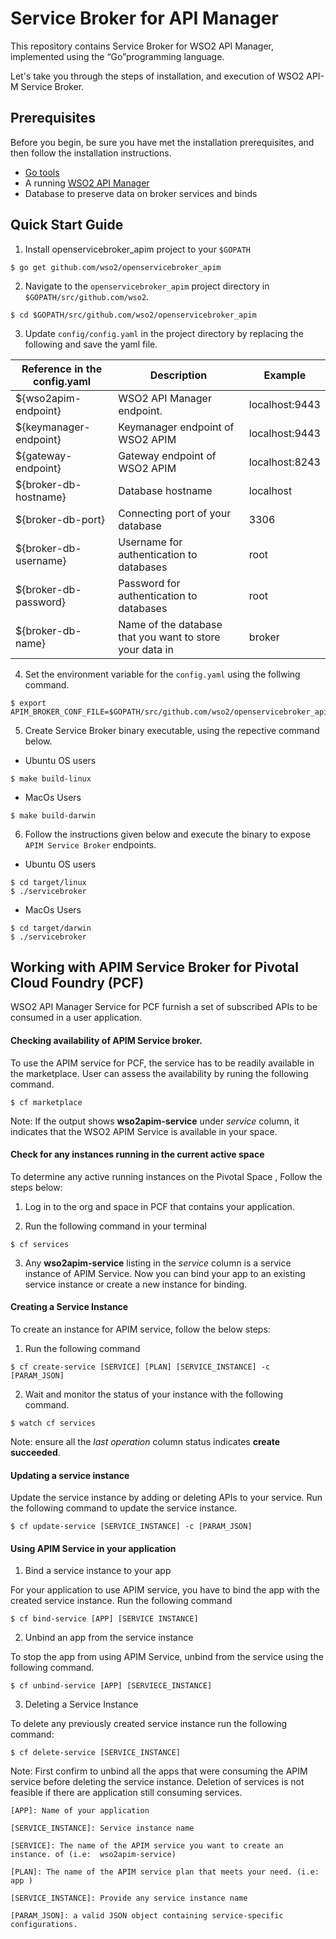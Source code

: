 # Service Broker for API Manager

This repository contains Service Broker for WSO2 API Manager, implemented using the “Go”programming language. 

Let's take you through the steps of installation, and execution of WSO2 API-M Service Broker.

## Prerequisites

Before you begin, be sure you have met the installation prerequisites, and then follow the installation instructions.

* [Go tools](https://golang.org/doc/install)
* A running [WSO2 API Manager](https://docs.wso2.com/display/AM260/Installation+Guide)
* Database to preserve data on broker services and binds

## Quick Start Guide

1. Install openservicebroker_apim project to your ```$GOPATH```
```
$ go get github.com/wso2/openservicebroker_apim
```
2. Navigate to the ```openservicebroker_apim``` project directory in ```$GOPATH/src/github.com/wso2```.
```
$ cd $GOPATH/src/github.com/wso2/openservicebroker_apim
```
3. Update ```config/config.yaml``` in the project directory by replacing the following and save the yaml file. 


| Reference in the config.yaml  | Description                                               | Example           |
| ------------------------------|-----------------------------------------------------------|-------------------|
| ${wso2apim-endpoint}          | WSO2 API Manager endpoint.                                | localhost:9443    |
| ${keymanager-endpoint}        | Keymanager endpoint of WSO2 APIM                          | localhost:9443    |
| ${gateway-endpoint}           | Gateway endpoint of WSO2 APIM                             | localhost:8243    |
| ${broker-db-hostname}         | Database hostname                                         | localhost         |
| ${broker-db-port}             | Connecting port of your database                          | 3306              |
| ${broker-db-username}         | Username for authentication to databases                  | root              |
| ${broker-db-password}         | Password for authentication to databases                  | root              |
| ${broker-db-name}             | Name of the database that you want to store your data in  | broker            |

4. Set the environment variable for the ```config.yaml``` using the follwing command. 
```
$ export APIM_BROKER_CONF_FILE=$GOPATH/src/github.com/wso2/openservicebroker_apim/config/config.yaml
```
5. Create Service Broker binary executable, using the repective command below.
* Ubuntu OS users
```
$ make build-linux
```
* MacOs Users
```
$ make build-darwin
```

6. Follow the instructions given below and execute the binary to expose ```APIM Service Broker``` endpoints.
* Ubuntu OS users
```
$ cd target/linux
$ ./servicebroker
```
* MacOs Users
```
$ cd target/darwin
$ ./servicebroker
```

## Working with APIM Service Broker for Pivotal Cloud Foundry (PCF)
WSO2 API Manager Service for PCF  furnish a set of subscribed APIs  to be consumed in a user application. 

#### Checking availability of APIM Service broker. 

To use the APIM service for PCF, the service has to be readily available in the marketplace. User can assess the availability by runing the following command.
```
$ cf marketplace
```
Note: If the output shows **wso2apim-service** under *service* column, it indicates that the WSO2 APIM Service is available in your space.

#### Check for any instances running in the current active space

To determine any active running instances on the Pivotal Space , Follow the steps below:

1. Log in to the org and space in PCF that contains your application. 

2. Run the following command in your terminal
```
$ cf services
```

3. Any **wso2apim-service** listing in the *service* column is a service instance of APIM Service. Now you can bind your app to an existing service instance or create a new instance for binding. 

#### Creating a Service Instance

To create an instance for APIM service, follow the below steps:

1. Run the following command

```
$ cf create-service [SERVICE] [PLAN] [SERVICE_INSTANCE] -c [PARAM_JSON]
```

2. Wait and monitor the status of your instance with the following command. 

```
$ watch cf services
```
Note: ensure all the  *last operation* column status indicates **create succeeded**.


#### Updating a service instance

Update the service instance by adding or deleting APIs to your service. Run the following command to update the service instance.
```
$ cf update-service [SERVICE_INSTANCE] -c [PARAM_JSON]
```

#### Using APIM Service in your application

1. Bind a service instance to your app

For your application to use APIM service, you have to bind the app with the created service instance. Run the following command
```
$ cf bind-service [APP] [SERVICE INSTANCE]
```

2. Unbind an app from the service instance 

To stop the app from using APIM Service, unbind from the service using the following command. 
```
$ cf unbind-service [APP] [SERVIECE_INSTANCE]
```
3. Deleting a Service Instance

To delete any previously created service instance run the following command:
```
$ cf delete-service [SERVICE_INSTANCE]
```

Note:  First confirm to unbind all the apps that were consuming the APIM service before deleting the service instance. Deletion of services is not feasible if there are application still consuming services.

```[APP]: Name of your application```

```[SERVICE_INSTANCE]: Service instance name```

```[SERVICE]: The name of the APIM service you want to create an instance. of (i.e:  wso2apim-service)```

```[PLAN]: The name of the APIM service plan that meets your need. (i.e: app )```

```[SERVICE_INSTANCE]: Provide any service instance name```

```[PARAM_JSON]: a valid JSON object containing service-specific configurations.``` 